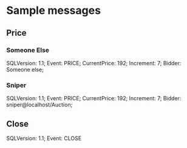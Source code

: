 # Sample messages

## Price
### Someone Else
SQLVersion: 1.1; Event: PRICE; CurrentPrice: 192; Increment: 7; Bidder: Someone else;

### Sniper
SQLVersion: 1.1; Event: PRICE; CurrentPrice: 192; Increment: 7; Bidder: sniper@localhost/Auction;

## Close
SQLVersion: 1.1; Event: CLOSE
